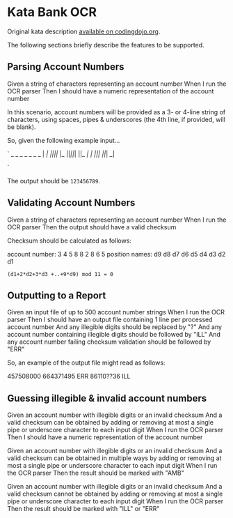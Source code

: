 # Kata Bank OCR

Original kata description [available on
codingdojo.org](http://codingdojo.org/cgi-bin/wiki.pl?KataBankOCR).

The following sections briefly describe the features to be supported.

## Parsing Account Numbers

Given a string of characters representing an account number
When I run the OCR parser
Then I should have a numeric representation of the account number

In this scenario, account numbers will be provided as a 3- or 4-line string of
characters, using spaces, pipes & underscores (the 4th line, if provided, will
be blank).

So, given the following example input...

`
    _  _     _  _  _  _  _
  | _| _||_||_ |_   ||_||_|
  ||_  _|  | _||_|  ||_| _|

`

The output should be `123456789`.

## Validating Account Numbers

Given a string of characters representing an account number
When I run the OCR parser
Then the output should have a valid checksum

Checksum should be calculated as follows:

account number:   3  4  5  8  8  2  8  6  5
position names:  d9 d8 d7 d6 d5 d4 d3 d2 d1

`(d1+2*d2+3*d3 +..+9*d9) mod 11 = 0`

## Outputting to a Report

Given an input file of up to 500 account number strings
When I run the OCR parser
Then I should have an output file containing 1 line per processed account number
And any illegible digits should be replaced by "?"
And any account number containing illegible digits should be followed by "ILL"
And any account number failing checksum validation should be followed by "ERR"

So, an example of the output file might read as follows:

457508000
664371495 ERR
86110??36 ILL

## Guessing illegible & invalid account numbers

Given an account number with illegible digits or an invalid checksum
And a valid checksum can be obtained by adding or removing at most a single pipe or underscore character to each input digit
When I run the OCR parser
Then I should have a numeric representation of the account number

Given an account number with illegible digits or an invalid checksum
And a valid checksum can be obtained in multiple ways by adding or removing at most a single pipe or underscore character to each input digit
When I run the OCR parser
Then the result should be marked with "AMB"

Given an account number with illegible digits or an invalid checksum
And a valid checksum cannot be obtained by adding or removing at most a single pipe or underscore character to each input digit
When I run the OCR parser
Then the result should be marked with "ILL" or "ERR"

